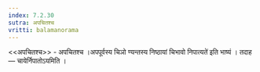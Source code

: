 ```yaml
---
index: 7.2.30
sutra: अपचितश्च
vritti: balamanorama
---
```


<<अपचितश्च>> - अपचितश्च ।अपपूर्वस्य चिञो ण्यन्तस्य निष्ठायां चिभावो निपात्यते॑ इति भाष्यं । तदाह —  चायेर्निपातोऽयमिति । 
